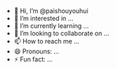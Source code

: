 - 👋 Hi, I’m @paishouyouhui
- 👀 I’m interested in ...
- 🌱 I’m currently learning ...
- 💞️ I’m looking to collaborate on ...
- 📫 How to reach me ...
- 😄 Pronouns: ...
- ⚡ Fun fact: ...

<!---
paishouyouhui/paishouyouhui is a ✨ special ✨ repository because its `README.md` (this file) appears on your GitHub profile.
You can click the Preview link to take a look at your changes.
--->
